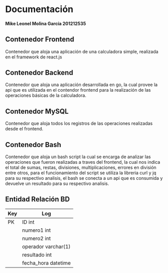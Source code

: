# Documentación
#### Mike Leonel Molina García 201212535

## Contenedor Frontend

Contenedor que aloja una aplicación de una calculadora simple, realizada en el framework de react.js

## Contenedor Backend

Contenedor que aloja una aplicación desarrollada en go, la cual provee la api que es utilizada en el contendor frontend para la realización de las operaciones básicas de la calculadora.

## Contenedor MySQL
Contenedor que aloja todos los registros de las operaciones realizadas desde el frontend.

## Contenedor Bash
Contenedor que aloja un bash script la cual se encarga de analizar las operaciones que fueron realizadas a traves del frontend, la cual nos indica el total de sumas, restas, divisiones, multiplicaciones, errores en división entre otros, para el funcionamiento del script se utiliza la libreria curl y jq para su respectivo analisis, el bash se conecta a un api que es consumida y devuelve un resultado para su respectivo analisis.

## Entidad Relación BD
| Key | Log  |
| --- | --- |
|PK  |ID int  |
|  | numero1 int  |
|  | numero2 int |
|  | operador varchar(1)  |
|  | resultado int  |
|  | fecha_hora datetime  |
